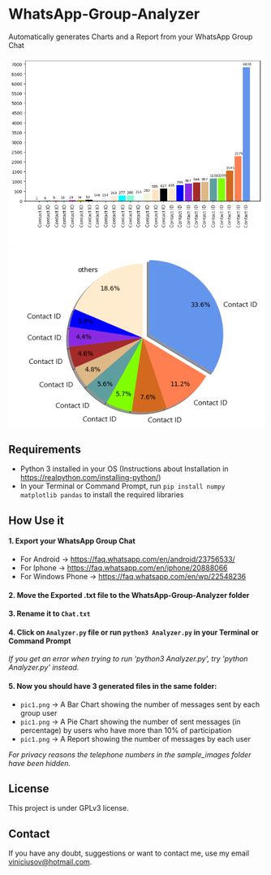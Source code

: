 # WhatsApp-Group-Analyzer
Automatically generates Charts and a Report from your WhatsApp Group Chat

![Example1](https://github.com/viniciusov/WhatsApp-Group-Analyzer/blob/master/sample_images/pic1.png)
![Example2](https://github.com/viniciusov/WhatsApp-Group-Analyzer/blob/master/sample_images/pic2.png)

## Requirements
- Python 3 installed in your OS (Instructions about Installation in https://realpython.com/installing-python/)
- In your Terminal or Command Prompt, run `pip install numpy matplotlib pandas` to install the required libraries

## How Use it

#### 1. Export your WhatsApp Group Chat
- For Android -> https://faq.whatsapp.com/en/android/23756533/
- For Iphone -> https://faq.whatsapp.com/en/iphone/20888066
- For Windows Phone -> https://faq.whatsapp.com/en/wp/22548236

#### 2. Move the Exported .txt file to the WhatsApp-Group-Analyzer folder
  
#### 3. Rename it to `Chat.txt`

#### 4. Click on `Analyzer.py` file or run `python3 Analyzer.py` in your Terminal or Command Prompt
*If you get an error when trying to run 'python3 Analyzer.py', try 'python Analyzer.py' instead.*

#### 5. Now you should have 3 generated files in the same folder:
- `pic1.png` -> A Bar Chart showing the number of messages sent by each group user
- `pic1.png` -> A Pie Chart showing the number of sent messages (in percentage) by users who have more than 10% of participation
- `pic1.png` -> A Report showing the number of messages by each user

*For privacy reasons the telephone numbers in the sample_images folder have been hidden.*

## License
This project is under GPLv3 license.

## Contact
If you have any doubt, suggestions or want to contact me, use my email viniciusov@hotmail.com.
